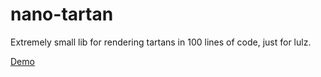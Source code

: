 # nano-tartan
Extremely small lib for rendering tartans in 100 lines of code, just for lulz.

[Demo](https://dr-wolf.github.io/nano-tartan/#A#5c8ca8%20AZURE%3B%20K%23101010%20BLACK%3B%20B%232c2c80%20BLUE%3B%20G%23006818%20GREEN%3B%20R%23c80000%20RED%3B%20Y%23e8c000%20YELLOW%3B%20B%2F12%20R6%20B54%20G40%20Y6%20K40%20A4%20R12%20A4%20B40%20K%2F14)
